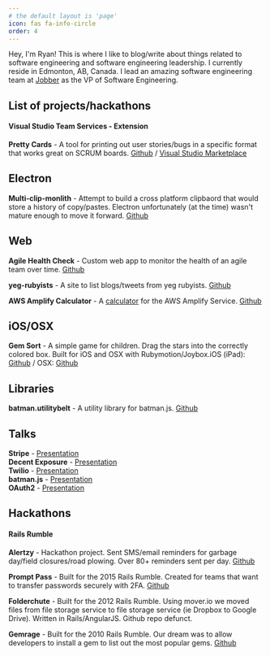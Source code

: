```yaml
---
# the default layout is 'page'
icon: fas fa-info-circle
order: 4
---
```


Hey, I'm Ryan! This is where I like to blog/write about things related to software engineering and software engineering leadership. I currently reside in Edmonton, AB, Canada. I lead an amazing software engineering team at [Jobber](https://getjobber.com/) as the VP of Software Engineering.

## List of projects/hackathons

#### Visual Studio Team Services - Extension
**Pretty Cards** - A tool for printing out user stories/bugs in a specific format that works great on SCRUM boards. [Github](https://github.com/ryanjones/pcards) / [Visual Studio Marketplace](https://marketplace.visualstudio.com/items?itemName=Ryan.pcards)

## Electron
**Multi-clip-monlith** - Attempt to build a cross platform clipbaord that would store a history of copy/pastes. Electron unfortunately (at the time)
wasn't mature enough to move it forward. [Github](https://github.com/ryanjones/multi-clip-monolith)

## Web
**Agile Health Check** - Custom web app to monitor the health of an agile team over time.
[Github](https://github.com/ryanjones/agile_health_check)   

**yeg-rubyists** - A site to list blogs/tweets from yeg rubyists. [Github](https://github.com/ryanjones/yeg-rubyists)

**AWS Amplify Calculator** - A [calculator](/blog/2019/03/09/aws-appsync-calculator/) for the AWS Amplify Service. [Github](https://github.com/ryanjones/aws_appsync_calc)

## iOS/OSX
**Gem Sort** - A simple game for children. Drag the stars into the correctly colored box. Built for iOS and OSX with Rubymotion/Joybox.iOS (iPad): [Github](https://github.com/ryanjones/gem_sort) / OSX: [Github](https://github.com/ryanjones/gem_sort_osx)

## Libraries
**batman.utilitybelt** - A utility library for batman.js. [Github](https://github.com/ryanjones/batman.utilitybelt)

## Talks
**Stripe** - [Presentation](https://ryanjones.github.io/stripe-presentation/slides.html)  
**Decent Exposure** - [Presentation](https://ryanjones.github.io/decent-exposure-presentation/slides.html)   
**Twilio** - [Presentation](https://github.com/ryanjones/twilio_example_rails/tree/master/presentations)  
**batman.js** - [Presentation](http://ryanjones.github.io/batman-presentation/slides.html)  
**OAuth2** - [Presentation](http://ryanjones.github.io/oauth2-presentation/slides.html)

## Hackathons

#### Rails Rumble

**Alertzy** - Hackathon project. Sent SMS/email reminders for garbage day/field closures/road plowing. Over 80+ reminders sent per day. [Github](https://github.com/ryanjones/BrassSheepdog)

**Prompt Pass** - Built for the 2015 Rails Rumble. Created for teams that want to transfer passwords securely with 2FA. [Github](https://github.com/promptpass/promptpass)

**Folderchute** - Built for the 2012 Rails Rumble. Using mover.io we moved files from file storage service to
 file storage service (ie Dropbox to Google Drive). Written in Rails/AngularJS. Github repo defunct.

**Gemrage** - Built for the 2010 Rails Rumble. Our dream was to allow developers to install a gem to list out the most popular gems.
 [Github](https://github.com/ryanjones/gemrage)